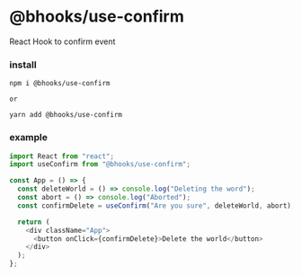 # @bhooks/use-confirm

React Hook to confirm event

### install
```
npm i @bhooks/use-confirm

or

yarn add @bhooks/use-confirm
```

### example

```javascript
import React from "react";
import useConfirm from "@bhooks/use-confirm";

const App = () => {
  const deleteWorld = () => console.log("Deleting the word");
  const abort = () => console.log("Aborted"); 
  const confirmDelete = useConfirm("Are you sure", deleteWorld, abort);

  return (
    <div className="App">
      <button onClick={confirmDelete}>Delete the world</button>
    </div>
  );
};

```